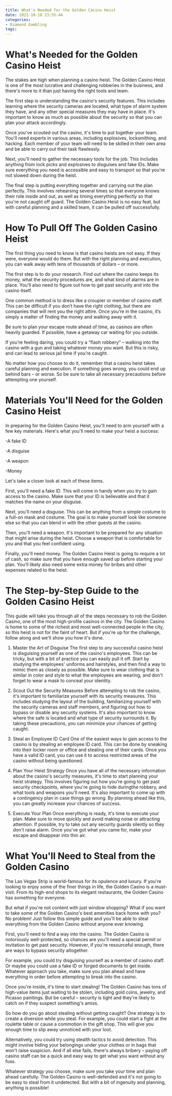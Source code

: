 ```yaml
---
title: What's Needed for the Golden Casino Heist
date: 2022-10-18 23:55:44
categories:
- Diamond Gambling
tags:
---
```



#  What's Needed for the Golden Casino Heist

The stakes are high when planning a casino heist. The Golden Casino Heist is one of the most lucrative and challenging robberies in the business, and there's more to it than just having the right tools and team.

The first step is understanding the casino's security features. This includes learning where the security cameras are located, what type of alarm system they have, and any other special measures they may have in place. It's important to know as much as possible about the security so that you can plan your attack accordingly.

Once you've scouted out the casino, it's time to put together your team. You'll need experts in various areas, including explosives, locksmithing, and hacking. Each member of your team will need to be skilled in their own area and be able to carry out their task flawlessly.

Next, you'll need to gather the necessary tools for the job. This includes anything from lock picks and explosives to disguises and fake IDs. Make sure everything you need is accessible and easy to transport so that you're not slowed down during the heist.

The final step is putting everything together and carrying out the plan perfectly. This involves rehearsing several times so that everyone knows their role inside and out, as well as timing everything perfectly so that you're not caught off guard. The Golden Casino Heist is no easy feat, but with careful planning and a skilled team, it can be pulled off successfully.

#  How To Pull Off The Golden Casino Heist

The first thing you need to know is that casino heists are not easy. If they were, everyone would do them. But with the right planning and execution, you can walk away with tens of thousands of dollars – or more.

The first step is to do your research. Find out where the casino keeps its money, what the security procedures are, and what kind of alarms are in place. You’ll also need to figure out how to get past security and into the casino itself.

One common method is to dress like a croupier or member of casino staff. This can be difficult if you don’t have the right clothing, but there are companies that will rent you the right attire. Once you’re in the casino, it’s simply a matter of finding the money and walking away with it.

Be sure to plan your escape route ahead of time, as casinos are often heavily guarded. If possible, have a getaway car waiting for you outside.

If you’re feeling daring, you could try a “flash robbery” – walking into the casino with a gun and taking whatever money you want. But this is risky, and can lead to serious jail time if you’re caught.

No matter how you choose to do it, remember that a casino heist takes careful planning and execution. If something goes wrong, you could end up behind bars – or worse. So be sure to take all necessary precautions before attempting one yourself.

#  Materials You'll Need for the Golden Casino Heist

In preparing for the Golden Casino Heist, you'll need to arm yourself with a few key materials. Here's what you'll need to make your heist a success:

-A fake ID

-A disguise

-A weapon

-Money

Let's take a closer look at each of these items.

First, you'll need a fake ID. This will come in handy when you try to gain access to the casino. Make sure that your ID is believable and that it matches the name on your disguise.

Next, you'll need a disguise. This can be anything from a simple costume to a full-on mask and costume. The goal is to make yourself look like someone else so that you can blend in with the other guests at the casino.

Then, you'll need a weapon. It's important to be prepared for any situation that might arise during the heist. Choose a weapon that is comfortable for you and that you feel confident using.

Finally, you'll need money. The Golden Casino Heist is going to require a lot of cash, so make sure that you have enough saved up before starting your plan. You'll likely also need some extra money for bribes and other expenses related to the heist.

#  The Step-by-Step Guide to the Golden Casino Heist 

This guide will take you through all of the steps necessary to rob the Golden Casino, one of the most high-profile casinos in the city. The Golden Casino is home to some of the richest and most well-connected people in the city, so this heist is not for the faint of heart. But if you're up for the challenge, follow along and we'll show you how it's done.

1) Master the Art of Disguise
The first step to any successful casino heist is disguising yourself as one of the casino's employees. This can be tricky, but with a bit of practice you can easily pull it off. Start by studying the employees' uniforms and hairstyles, and then find a way to mimic them as closely as possible. Make sure to wear clothing that is similar in color and style to what the employees are wearing, and don't forget to wear a mask to conceal your identity.

2) Scout Out the Security Measures
Before attempting to rob the casino, it's important to familiarize yourself with its security measures. This includes studying the layout of the building, familiarizing yourself with the security cameras and staff members, and figuring out how to bypass or disable any security systems. It's also important to know where the safe is located and what type of security surrounds it. By taking these precautions, you can minimize your chances of getting caught.

3) Steal an Employee ID Card
One of the easiest ways to gain access to the casino is by stealing an employee ID card. This can be done by sneaking into their locker room or office and stealing one of their cards. Once you have a valid ID card, you can use it to access restricted areas of the casino without being questioned.

4) Plan Your Heist Strategy 
Once you have all of the necessary information about the casino's security measures, it's time to start planning your heist strategy. This involves figuring out how you're going to get past security checkpoints, where you're going to hide duringthe robbery, and what tools and weapons you'll need. It's also important to come up with a contingency plan in case things go wrong. By planning ahead like this, you can greatly increase your chances of success.

5) Execute Your Plan 
Once everything is ready, it's time to execute your plan. Make sure to move quickly and avoid making noise or attracting attention. If possible, try to take out any security guards silently so they don't raise alarm. Once you've got what you came for, make your escape and disappear into thin air.

#  What You'll Need to Steal from the Golden Casino

The Las Vegas Strip is world-famous for its opulence and luxury. If you're looking to enjoy some of the finer things in life, the Golden Casino is a must-visit. From its high-end shops to its elegant restaurants, the Golden Casino has something for everyone.

But what if you're not content with just window shopping? What if you want to take some of the Golden Casino's best amenities back home with you? No problem! Just follow this simple guide and you'll be able to steal everything from the Golden Casino without anyone ever knowing.

First, you'll need to find a way into the casino. The Golden Casino is notoriously well-protected, so chances are you'll need a special permit or invitation to get past security. However, if you're resourceful enough, there are ways to bypass security altogether.

For example, you could try disguising yourself as a member of casino staff. Or maybe you could use a fake ID or forged documents to get inside. Whatever approach you take, make sure you plan ahead and have everything in order before attempting to break into the casino.

Once you're inside, it's time to start stealing! The Golden Casino has tons of high-value items just waiting to be stolen, including gold coins, jewelry, and Picasso paintings. But be careful – security is tight and they're likely to catch on if they suspect something's amiss.

So how do you go about stealing without getting caught? One strategy is to create a diversion while you steal. For example, you could start a fight at the roulette table or cause a commotion in the gift shop. This will give you enough time to slip away unnoticed with your loot.

Alternatively, you could try using stealth tactics to avoid detection. This might involve hiding your belongings under your clothes or in bags that won't raise suspicion. And if all else fails, there's always bribery – paying off casino staff can be a quick and easy way to get what you want without any fuss.

Whatever strategy you choose, make sure you take your time and plan ahead carefully. The Golden Casino is well-defended and it's not going to be easy to steal from it undetected. But with a bit of ingenuity and planning, anything is possible!